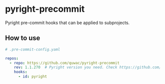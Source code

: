 # pyright-precommit

Pyright pre-commit hooks that can be applied to subprojects.

## How to use

```yaml
# .pre-commit-config.yaml

repos:
  - repo: https://github.com/quwac/pyright-precommit
    rev: 1.1.270  # Pyright version you need. Check https://github.com/microsoft/pyright/releases
    hooks:
      - id: pyright
```
